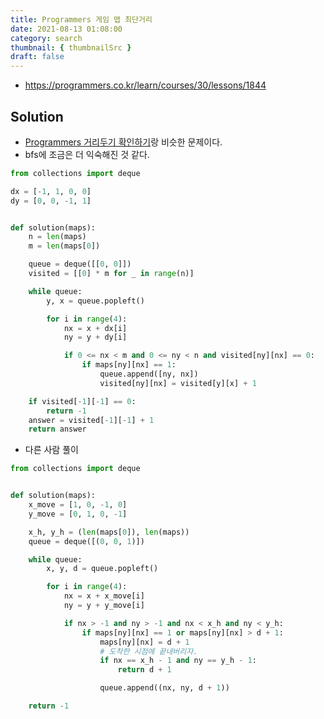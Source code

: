 ```yaml
---
title: Programmers 게임 맵 최단거리
date: 2021-08-13 01:08:00
category: search
thumbnail: { thumbnailSrc }
draft: false
---
```


- https://programmers.co.kr/learn/courses/30/lessons/1844

## Solution

- [Programmers 거리두기 확인하기](https://janeljs.github.io/algorithms/programmers-%EA%B1%B0%EB%A6%AC%EB%91%90%EA%B8%B0-%ED%99%95%EC%9D%B8%ED%95%98%EA%B8%B0/)랑 비슷한 문제이다.
- bfs에 조금은 더 익숙해진 것 같다.

```py
from collections import deque

dx = [-1, 1, 0, 0]
dy = [0, 0, -1, 1]


def solution(maps):
    n = len(maps)
    m = len(maps[0])

    queue = deque([[0, 0]])
    visited = [[0] * m for _ in range(n)]

    while queue:
        y, x = queue.popleft()

        for i in range(4):
            nx = x + dx[i]
            ny = y + dy[i]

            if 0 <= nx < m and 0 <= ny < n and visited[ny][nx] == 0:
                if maps[ny][nx] == 1:
                    queue.append([ny, nx])
                    visited[ny][nx] = visited[y][x] + 1

    if visited[-1][-1] == 0:
        return -1
    answer = visited[-1][-1] + 1
    return answer
```

- 다른 사람 풀이

```py
from collections import deque


def solution(maps):
    x_move = [1, 0, -1, 0]
    y_move = [0, 1, 0, -1]

    x_h, y_h = (len(maps[0]), len(maps))
    queue = deque([(0, 0, 1)])

    while queue:
        x, y, d = queue.popleft()

        for i in range(4):
            nx = x + x_move[i]
            ny = y + y_move[i]

            if nx > -1 and ny > -1 and nx < x_h and ny < y_h:
                if maps[ny][nx] == 1 or maps[ny][nx] > d + 1:
                    maps[ny][nx] = d + 1
                    # 도착한 시점에 끝내버리자.
                    if nx == x_h - 1 and ny == y_h - 1:
                        return d + 1

                    queue.append((nx, ny, d + 1))

    return -1
```
